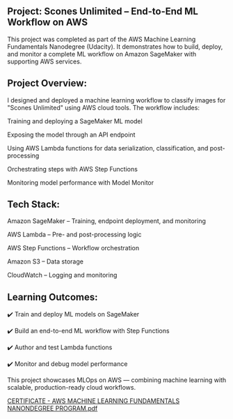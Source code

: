 ## Project: Scones Unlimited – End-to-End ML Workflow on AWS

This project was completed as part of the AWS Machine Learning Fundamentals Nanodegree (Udacity). It demonstrates how to build, deploy, and monitor a complete ML workflow on Amazon SageMaker with supporting AWS services.

## Project Overview:

I designed and deployed a machine learning workflow to classify images for "Scones Unlimited" using AWS cloud tools. The workflow includes:

Training and deploying a SageMaker ML model

Exposing the model through an API endpoint

Using AWS Lambda functions for data serialization, classification, and post-processing

Orchestrating steps with AWS Step Functions

Monitoring model performance with Model Monitor

## Tech Stack:

Amazon SageMaker – Training, endpoint deployment, and monitoring

AWS Lambda – Pre- and post-processing logic

AWS Step Functions – Workflow orchestration

Amazon S3 – Data storage

CloudWatch – Logging and monitoring

## Learning Outcomes:

✔️ Train and deploy ML models on SageMaker

✔️ Build an end-to-end ML workflow with Step Functions

✔️ Author and test Lambda functions

✔️ Monitor and debug model performance

This project showcases MLOps on AWS — combining machine learning with scalable, production-ready cloud workflows.


[CERTIFICATE - AWS MACHINE LEARNING FUNDAMENTALS NANONDEGREE PROGRAM.pdf](https://github.com/user-attachments/files/22083614/CERTIFICATE.-.AWS.MACHINE.LEARNING.FUNDAMENTALS.NANONDEGREE.PROGRAM.pdf)

